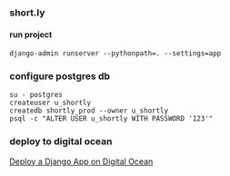 ### short.ly

#### run project
```
django-admin runserver --pythonpath=. --settings=app
```


### configure postgres db
```
su - postgres
createuser u_shortly
createdb shortly_prod --owner u_shortly
psql -c "ALTER USER u_shortly WITH PASSWORD '123'"
```


### deploy to digital ocean
[Deploy a Django App on Digital Ocean](https://simpleisbetterthancomplex.com/tutorial/2016/10/14/how-to-deploy-to-digital-ocean.html)
